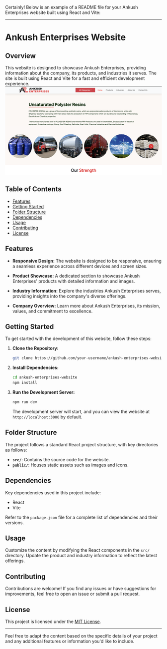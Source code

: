 Certainly! Below is an example of a README file for your Ankush Enterprises website built using React and Vite:

---

# Ankush Enterprises Website

## Overview

This website is designed to showcase Ankush Enterprises, providing information about the company, its products, and industries it serves. The site is built using React and Vite for a fast and efficient development experience.
![Ankush Enterprises Website Screenshot](./ss.png)

## Table of Contents

- [Features](#features)
- [Getting Started](#getting-started)
- [Folder Structure](#folder-structure)
- [Dependencies](#dependencies)
- [Usage](#usage)
- [Contributing](#contributing)
- [License](#license)

## Features

- **Responsive Design:** The website is designed to be responsive, ensuring a seamless experience across different devices and screen sizes.

- **Product Showcase:** A dedicated section to showcase Ankush Enterprises' products with detailed information and images.

- **Industry Information:** Explore the industries Ankush Enterprises serves, providing insights into the company's diverse offerings.

- **Company Overview:** Learn more about Ankush Enterprises, its mission, values, and commitment to excellence.

## Getting Started

To get started with the development of this website, follow these steps:

1. **Clone the Repository:**
   ```bash
   git clone https://github.com/your-username/ankush-enterprises-website.git
   ```

2. **Install Dependencies:**
   ```bash
   cd ankush-enterprises-website
   npm install
   ```

3. **Run the Development Server:**
   ```bash
   npm run dev
   ```

   The development server will start, and you can view the website at `http://localhost:3000` by default.

## Folder Structure

The project follows a standard React project structure, with key directories as follows:

- **`src/`**: Contains the source code for the website.
- **`public/`**: Houses static assets such as images and icons.

## Dependencies

Key dependencies used in this project include:

- React
- Vite

Refer to the `package.json` file for a complete list of dependencies and their versions.

## Usage

Customize the content by modifying the React components in the `src/` directory. Update the product and industry information to reflect the latest offerings.

## Contributing

Contributions are welcome! If you find any issues or have suggestions for improvements, feel free to open an issue or submit a pull request.

## License

This project is licensed under the [MIT License](LICENSE).

---

Feel free to adapt the content based on the specific details of your project and any additional features or information you'd like to include.
